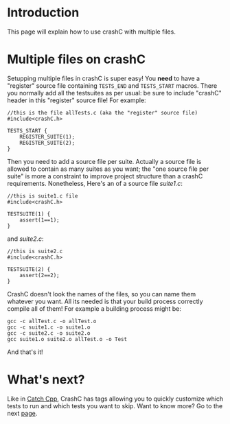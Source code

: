 Introduction
============

This page will explain how to use crashC with multiple files.

Multiple files on crashC
========================

Setupping multiple files in crashC is super easy! You **need** to have a "register" source file containing `TESTS_END` and `TESTS_START` macros.
There you normally add all the testsuites as per usual: be sure to include "crashC" header in this "register" source file! For example:

    //this is the file allTests.c (aka the "register" source file)
    #include<crashC.h>
    
    TESTS_START {
        REGISTER_SUITE(1);
        REGISTER_SUITE(2);
    }
    
Then you need to add a source file per suite. Actually a source file is allowed to contain as many suites as you want; the "one source file per suite" is more a constraint to improve project structure than a crashC requirements. Nonetheless, Here's an of a source file *suite1.c*:

    //this is suite1.c file
    #include<crashC.h>
    
    TESTSUITE(1) {
        assert(1==1);
    }
    
and *suite2.c*:

    //this is suite2.c
    #include<crashC.h>

    TESTSUITE(2) {
        assert(2==2);
    }
    
CrashC doesn't look the names of the files, so you can name them whatever you want. All its needed is that your build process correctly compile all of them!
For example a building process might be:

    gcc -c allTest.c -o allTest.o
    gcc -c suite1.c -o suite1.o
    gcc -c suite2.c -o suite2.o
    gcc suite1.o suite2.o allTest.o -o Test
    
And that's it!

What's next?
============

Like in [Catch Cpp](https://github.com/philsquared/Catch), CrashC has tags allowing you to quickly customize which tests to run and which tests you want to skip. Want to know more? Go to the next [page]().
